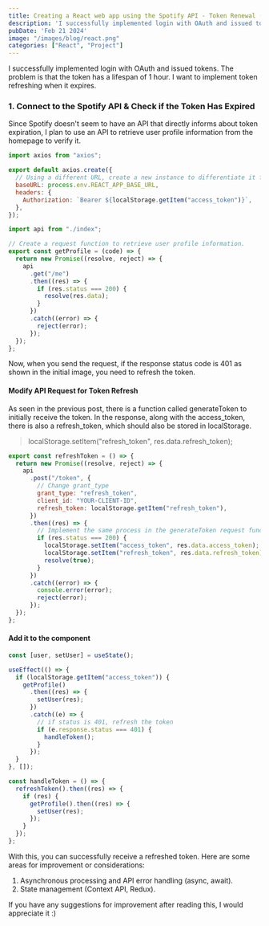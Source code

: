```yaml
---
title: Creating a React web app using the Spotify API - Token Renewal (3)
description: 'I successfully implemented login with OAuth and issued tokens.'
pubDate: 'Feb 21 2024'
image: "/images/blog/react.png"
categories: ["React", "Project"]
---
```


<!-- ![TINO-Seungjun Lee - api response](./image.png) -->

I successfully implemented login with OAuth and issued tokens. The problem is that the token has a lifespan of 1 hour. I want to implement token refreshing when it expires.

### 1. Connect to the Spotify API & Check if the Token Has Expired

Since Spotify doesn't seem to have an API that directly informs about token expiration, I plan to use an API to retrieve user profile information from the homepage to verify it.

```js
import axios from "axios";

export default axios.create({
  // Using a different URL, create a new instance to differentiate it from 'auth'.
  baseURL: process.env.REACT_APP_BASE_URL,
  headers: {
    Authorization: `Bearer ${localStorage.getItem("access_token")}`,
  },
});
```

```js
import api from "./index";

// Create a request function to retrieve user profile information.
export const getProfile = (code) => {
  return new Promise((resolve, reject) => {
    api
      .get("/me")
      .then((res) => {
        if (res.status === 200) {
          resolve(res.data);
        }
      })
      .catch((error) => {
        reject(error);
      });
  });
};
```

Now, when you send the request, if the response status code is 401 as shown in the initial image, you need to refresh the token.

#### Modify API Request for Token Refresh

As seen in the previous post, there is a function called generateToken to initially receive the token. In the response, along with the access_token, there is also a refresh_token, which should also be stored in localStorage.

> localStorage.setItem("refresh_token", res.data.refresh_token);

```js
export const refreshToken = () => {
  return new Promise((resolve, reject) => {
    api
      .post("/token", {
        // Change grant_type
        grant_type: "refresh_token",
        client_id: "YOUR-CLIENT-ID",
        refresh_token: localStorage.getItem("refresh_token"),
      })
      .then((res) => {
        // Implement the same process in the generateToken request function as well.
        if (res.status === 200) {
          localStorage.setItem("access_token", res.data.access_token);
          localStorage.setItem("refresh_token", res.data.refresh_token);
          resolve(true);
        }
      })
      .catch((error) => {
        console.error(error);
        reject(error);
      });
  });
};
```

#### Add it to the component

```js
const [user, setUser] = useState();

useEffect(() => {
  if (localStorage.getItem("access_token")) {
    getProfile()
      .then((res) => {
        setUser(res);
      })
      .catch((e) => {
        // if status is 401, refresh the token
        if (e.response.status === 401) {
          handleToken();
        }
      });
  }
}, []);

const handleToken = () => {
  refreshToken().then((res) => {
    if (res) {
      getProfile().then((res) => {
        setUser(res);
      });
    }
  });
};
```

With this, you can successfully receive a refreshed token. Here are some areas for improvement or considerations:

1. Asynchronous processing and API error handling (async, await).
2. State management (Context API, Redux).

If you have any suggestions for improvement after reading this, I would appreciate it :)